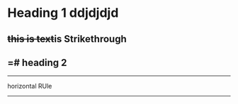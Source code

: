 <!-- Headings -->
<!-- Strikethrough -->
<!-- Horizontal Rule -->
# __Heading__ 1 ddjdjdjd
~~this is text~~is Strikethrough
---
=# heading 2
---
---
horizontal RUle
___
